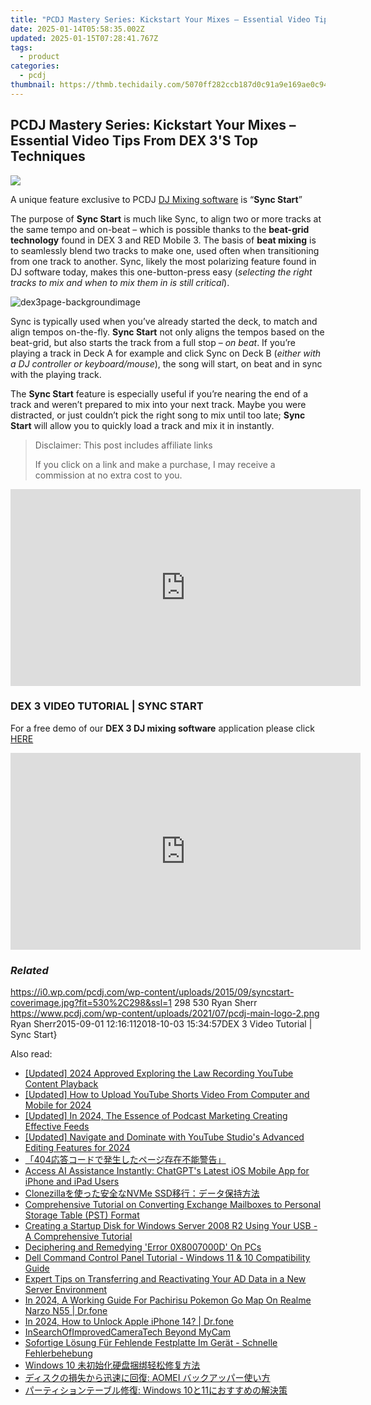 ```yaml
---
title: "PCDJ Mastery Series: Kickstart Your Mixes – Essential Video Tips From DEX 3'S Top Techniques"
date: 2025-01-14T05:58:35.002Z
updated: 2025-01-15T07:28:41.767Z
tags:
  - product
categories:
  - pcdj
thumbnail: https://thmb.techidaily.com/5070ff282ccb187d0c91a9e169ae0c941c19518a9f8408e2327a12770828cd7d.jpg
---
```


## PCDJ Mastery Series: Kickstart Your Mixes – Essential Video Tips From DEX 3'S Top Techniques

[![](https://i0.wp.com/pcdj.com/wp-content/uploads/2015/09/syncstart-coverimage.jpg?resize=530%2C298&ssl=1)](https://i0.wp.com/pcdj.com/wp-content/uploads/2015/09/syncstart-coverimage.jpg?fit=530%2C298&ssl=1 "syncstart-coverimage")

A unique feature exclusive to PCDJ [DJ Mixing software](https://tools.techidaily.com/pcdj/products/) is “**Sync Start**”

The purpose of **Sync Start** is much like Sync, to align two or more tracks at the same tempo and on-beat – which is possible thanks to the **beat-grid technology** found in DEX 3 and RED Mobile 3\. The basis of **beat mixing** is to seamlessly blend two tracks to make one, used often when transitioning from one track to another. Sync, likely the most polarizing feature found in DJ software today, makes this one-button-press easy (_selecting the right tracks to mix and when to mix them in is still critical_).

![](https://i0.wp.com/pcdj.com/wp-content/uploads/2015/09/dex3page-backgroundimage.jpg?fit=300%2C300&ssl=1 "dex3page-backgroundimage")

Sync is typically used when you’ve already started the deck, to match and align tempos on-the-fly. **Sync Start** not only aligns the tempos based on the beat-grid, but also starts the track from a full stop – _on beat_. If you’re playing a track in Deck A for example and click Sync on Deck B (_either with a DJ controller or keyboard/mouse_), the song will start, on beat and in sync with the playing track.

The **Sync Start** feature is especially useful if you’re nearing the end of a track and weren’t prepared to mix into your next track. Maybe you were distracted, or just couldn’t pick the right song to mix until too late; **Sync Start** will allow you to quickly load a track and mix it in instantly.

>  Disclaimer: This post includes affiliate links
>
>  If you click on a link and make a purchase, I may receive a commission at no extra cost to you.
>

<!-- affiliate ads begin -->
<iframe width="560" height="315" src="https://www.youtube.com/embed/zXUt81WsQpI?si=W3DKIAsa2-qbGadJ" title="YouTube video player" frameborder="0" allow="accelerometer; autoplay; clipboard-write; encrypted-media; gyroscope; picture-in-picture; web-share" referrerpolicy="strict-origin-when-cross-origin" allowfullscreen></iframe>
<!-- affiliate ads end -->

### DEX 3 VIDEO TUTORIAL | SYNC START

For a free demo of our **DEX 3 DJ mixing software** application please click [HERE](https://tools.techidaily.com/pcdj/products/)

<!-- affiliate ads begin -->
<iframe width="560" height="315" src="https://www.youtube.com/embed/0nGlyEL5K6Y?si=3KZhTTBvKcPmyS68" title="YouTube video player" frameborder="0" allow="accelerometer; autoplay; clipboard-write; encrypted-media; gyroscope; picture-in-picture; web-share" referrerpolicy="strict-origin-when-cross-origin" allowfullscreen></iframe>
<!-- affiliate ads end -->

### _Related_

https://i0.wp.com/pcdj.com/wp-content/uploads/2015/09/syncstart-coverimage.jpg?fit=530%2C298&ssl=1 298 530 Ryan Sherr https://www.pcdj.com/wp-content/uploads/2021/07/pcdj-main-logo-2.png Ryan Sherr2015-09-01 12:16:112018-10-03 15:34:57DEX 3 Video Tutorial | Sync Start}

<ins class="adsbygoogle"
     style="display:block"
     data-ad-format="autorelaxed"
     data-ad-client="ca-pub-7571918770474297"
     data-ad-slot="1223367746"></ins>

<ins class="adsbygoogle"
     style="display:block"
     data-ad-client="ca-pub-7571918770474297"
     data-ad-slot="8358498916"
     data-ad-format="auto"
     data-full-width-responsive="true"></ins>

<span class="atpl-alsoreadstyle">Also read:</span>
<div><ul>
<li><a href="https://youtube-sure.techidaily.com/ed-2024-approved-exploring-the-law-recording-youtube-content-playback/"><u>[Updated] 2024 Approved Exploring the Law Recording YouTube Content Playback</u></a></li>
<li><a href="https://eaxpv-info.techidaily.com/updated-how-to-upload-youtube-shorts-video-from-computer-and-mobile-for-2024/"><u>[Updated] How to Upload YouTube Shorts Video From Computer and Mobile for 2024</u></a></li>
<li><a href="https://fox-http.techidaily.com/updated-in-2024-the-essence-of-podcast-marketing-creating-effective-feeds/"><u>[Updated] In 2024, The Essence of Podcast Marketing Creating Effective Feeds</u></a></li>
<li><a href="https://youtube-blog.techidaily.com/ed-navigate-and-dominate-with-youtube-studios-advanced-editing-features-for-2024/"><u>[Updated] Navigate and Dominate with YouTube Studio's Advanced Editing Features for 2024</u></a></li>
<li><a href="https://discover-amazing.techidaily.com/1728500817549-404/"><u>「404応答コードで発生したページ存在不能警告」</u></a></li>
<li><a href="https://tech-hub.techidaily.com/access-ai-assistance-instantly-chatgpts-latest-ios-mobile-app-for-iphone-and-ipad-users/"><u>Access AI Assistance Instantly: ChatGPT's Latest iOS Mobile App for iPhone and iPad Users</u></a></li>
<li><a href="https://discover-amazing.techidaily.com/clonezillanvme-ssd/"><u>Clonezillaを使った安全なNVMe SSD移行：データ保持方法</u></a></li>
<li><a href="https://discover-amazing.techidaily.com/comprehensive-tutorial-on-converting-exchange-mailboxes-to-personal-storage-table-pst-format/"><u>Comprehensive Tutorial on Converting Exchange Mailboxes to Personal Storage Table (PST) Format</u></a></li>
<li><a href="https://discover-amazing.techidaily.com/creating-a-startup-disk-for-windows-server-2008-r2-using-your-usb-a-comprehensive-tutorial/"><u>Creating a Startup Disk for Windows Server 2008 R2 Using Your USB - A Comprehensive Tutorial</u></a></li>
<li><a href="https://win11-tips.techidaily.com/deciphering-and-remedying-error-0x8007000d-on-pcs/"><u>Deciphering and Remedying 'Error 0X8007000D' On PCs</u></a></li>
<li><a href="https://discover-amazing.techidaily.com/dell-command-control-panel-tutorial-windows-11-and-10-compatibility-guide/"><u>Dell Command Control Panel Tutorial - Windows 11 & 10 Compatibility Guide</u></a></li>
<li><a href="https://discover-amazing.techidaily.com/expert-tips-on-transferring-and-reactivating-your-ad-data-in-a-new-server-environment/"><u>Expert Tips on Transferring and Reactivating Your AD Data in a New Server Environment</u></a></li>
<li><a href="https://pokemon-go-android.techidaily.com/in-2024-a-working-guide-for-pachirisu-pokemon-go-map-on-realme-narzo-n55-drfone-by-drfone-virtual-android/"><u>In 2024, A Working Guide For Pachirisu Pokemon Go Map On Realme Narzo N55 | Dr.fone</u></a></li>
<li><a href="https://iphone-unlock.techidaily.com/in-2024-how-to-unlock-apple-iphone-14-drfone-by-drfone-ios/"><u>In 2024, How to Unlock Apple iPhone 14? | Dr.fone</u></a></li>
<li><a href="https://screen-mirroring-recording.techidaily.com/insearchofimprovedcameratech-beyond-mycam/"><u>InSearchOfImprovedCameraTech Beyond MyCam</u></a></li>
<li><a href="https://discover-amazing.techidaily.com/sofortige-losung-fur-fehlende-festplatte-im-gerat-schnelle-fehlerbehebung/"><u>Sofortige Lösung Für Fehlende Festplatte Im Gerät - Schnelle Fehlerbehebung</u></a></li>
<li><a href="https://fox-pages.techidaily.com/1728473136226-windows-10/"><u>Windows 10 未初始化硬盘捆绑轻松修复方法</u></a></li>
<li><a href="https://discover-amazing.techidaily.com/1728500243510-aomei/"><u>ディスクの損失から迅速に回復: AOMEI バックアッパー使い方</u></a></li>
<li><a href="https://discover-amazing.techidaily.com/1728486894329-windows-1011/"><u>パーティションテーブル修復: Windows 10と11におすすめの解決策</u></a></li>
</ul></div>

